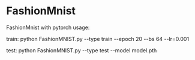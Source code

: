 # FashionMnist
FashionMnist with pytorch
usage:

train:
python FashionMNIST.py --type train --epoch 20 --bs 64 --lr=0.001

test:
python FashionMNIST.py --type test --model model.pth